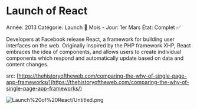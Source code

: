 # Launch of React

Année: 2013
Catégorie: Launch 🚀
Mois - Jour: 1er Mars
État: Complet ✅

Developers at Facebook release React, a framework for building user interfaces on the web. Originally inspired by the PHP framework XHP, React embraces the idea of components, and allows users to create individual components which respond and automatically update based on data and content changes.

src: [https://thehistoryoftheweb.com/comparing-the-why-of-single-page-app-frameworks/](https://thehistoryoftheweb.com/comparing-the-why-of-single-page-app-frameworks/)

![Launch%20of%20React/Untitled.png](Launch%20of%20React/Untitled.png)